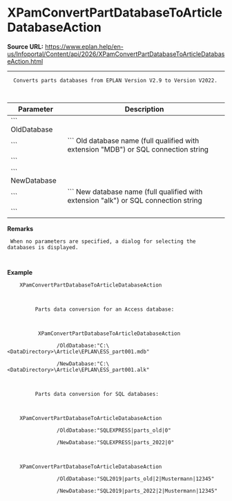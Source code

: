 # XPamConvertPartDatabaseToArticleDatabaseAction

**Source URL:** https://www.eplan.help/en-us/Infoportal/Content/api/2026/XPamConvertPartDatabaseToArticleDatabaseAction.html

---

```
  Converts parts databases from EPLAN Version V2.9 to Version V2022.
 
```

  

| Parameter | Description |
| --- | --- |
| ``` OldDatabase ``` | ``` Old database name (full qualified with extension "MDB") or SQL connection string ``` |
| ``` NewDatabase ``` | ``` New database name (full qualified with extension "alk") or SQL connection string ``` |

**Remarks**

```
 When no parameters are specified, a dialog for selecting the databases is displayed.
 
```

**Example**

```
    XPamConvertPartDatabaseToArticleDatabaseAction
   
         Parts data conversion for an Access database:
         
          XPamConvertPartDatabaseToArticleDatabaseAction
                /OldDatabase:"C:\<DataDirectory>\Article\EPLAN\ESS_part001.mdb"
                /NewDatabase:"C:\<DataDirectory>\Article\EPLAN\ESS_part001.alk"
   
         Parts data conversion for SQL databases:
         
    XPamConvertPartDatabaseToArticleDatabaseAction
                /OldDatabase:"SQLEXPRESS|parts_old|0"
                /NewDatabase:"SQLEXPRESS|parts_2022|0"
   
    XPamConvertPartDatabaseToArticleDatabaseAction
                /OldDatabase:"SQL2019|parts_old|2|Mustermann|12345"
                /NewDatabase:"SQL2019|parts_2022|2|Mustermann|12345"
   
```